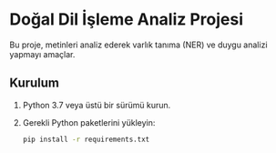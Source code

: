 # Doğal Dil İşleme Analiz Projesi

Bu proje, metinleri analiz ederek varlık tanıma (NER) ve duygu analizi yapmayı amaçlar.

## Kurulum

1. Python 3.7 veya üstü bir sürümü kurun.
2. Gerekli Python paketlerini yükleyin:

   ```bash
   pip install -r requirements.txt
